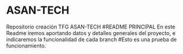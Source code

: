 # ASAN-TECH
Repositorio creación TFG ASAN-TECH
#README PRINCIPAL
En este Readme iremos aportando datos y detalles generales del proyecto, e indicaremos la funcionalidad de cada branch
#Esto es una prueba de funcionamiento.